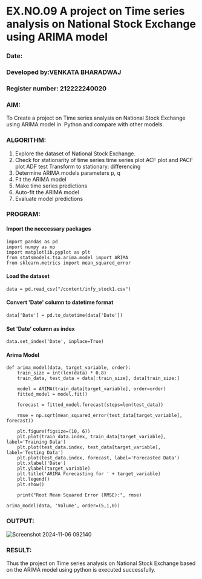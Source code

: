 # EX.NO.09        A project on Time series analysis on National Stock Exchange using ARIMA model 

### Date: 
### Developed by:VENKATA BHARADWAJ
### Register number: 212222240020

### AIM:
To Create a project on Time series analysis on National Stock Exchange using ARIMA model in  Python and compare with other models.
### ALGORITHM:
1. Explore the dataset of National Stock Exchange. 
2. Check for stationarity of time series time series plot
   ACF plot and PACF plot
   ADF test
   Transform to stationary: differencing
3. Determine ARIMA models parameters p, q
4. Fit the ARIMA model
5. Make time series predictions
6. Auto-fit the ARIMA model
7. Evaluate model predictions
### PROGRAM:


#### Import the neccessary packages

```
import pandas as pd
import numpy as np
import matplotlib.pyplot as plt
from statsmodels.tsa.arima.model import ARIMA
from sklearn.metrics import mean_squared_error
```

#### Load the dataset
```
data = pd.read_csv("/content/infy_stock1.csv")
```
#### Convert 'Date' column to datetime format
```
data['Date'] = pd.to_datetime(data['Date'])
```
#### Set 'Date' column as index
```
data.set_index('Date', inplace=True)
```
#### Arima Model
```
def arima_model(data, target_variable, order):
    train_size = int(len(data) * 0.8)
    train_data, test_data = data[:train_size], data[train_size:]

    model = ARIMA(train_data[target_variable], order=order)
    fitted_model = model.fit()

    forecast = fitted_model.forecast(steps=len(test_data))

    rmse = np.sqrt(mean_squared_error(test_data[target_variable], forecast))

    plt.figure(figsize=(10, 6))
    plt.plot(train_data.index, train_data[target_variable], label='Training Data')
    plt.plot(test_data.index, test_data[target_variable], label='Testing Data')
    plt.plot(test_data.index, forecast, label='Forecasted Data')
    plt.xlabel('Date')
    plt.ylabel(target_variable)
    plt.title('ARIMA Forecasting for ' + target_variable)
    plt.legend()
    plt.show()

    print("Root Mean Squared Error (RMSE):", rmse)

arima_model(data, 'Volume', order=(5,1,0))

```




### OUTPUT:

![Screenshot 2024-11-06 092140](https://github.com/user-attachments/assets/1eb0df5b-b6b8-495f-8fbe-9cda1539c390)




### RESULT:
Thus the project on Time series analysis on National Stock Exchange based on the ARIMA model using python is executed successfully.
